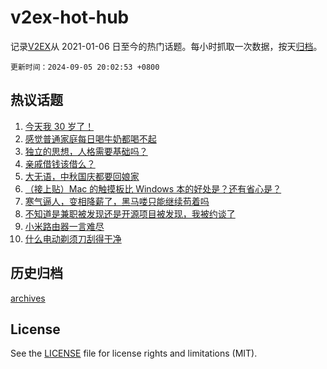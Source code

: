 # v2ex-hot-hub

 记录[V2EX](https://www.v2ex.com/)从 2021-01-06 日至今的热门话题。每小时抓取一次数据，按天[归档](archives)。

`更新时间：2024-09-05 20:02:53 +0800`

## 热议话题

1. [今天我 30 岁了！](https://www.v2ex.com/t/1070454)
1. [感觉普通家庭每日喝牛奶都喝不起](https://www.v2ex.com/t/1070385)
1. [独立的思想，人格需要基础吗？](https://www.v2ex.com/t/1070405)
1. [亲戚借钱该借么？](https://www.v2ex.com/t/1070370)
1. [大无语，中秋国庆都要回娘家](https://www.v2ex.com/t/1070412)
1. [（接上贴）Mac 的触摸板比 Windows 本的好处是？还有省心是？](https://www.v2ex.com/t/1070368)
1. [寒气逼人，变相降薪了，黑马喽只能继续苟着吗](https://www.v2ex.com/t/1070377)
1. [不知道是兼职被发现还是开源项目被发现，我被约谈了](https://www.v2ex.com/t/1070348)
1. [小米路由器一言难尽](https://www.v2ex.com/t/1070376)
1. [什么电动剃须刀刮得干净](https://www.v2ex.com/t/1070436)

## 历史归档

[archives](archives)

## License

See the [LICENSE](LICENSE) file for license rights and limitations (MIT).
